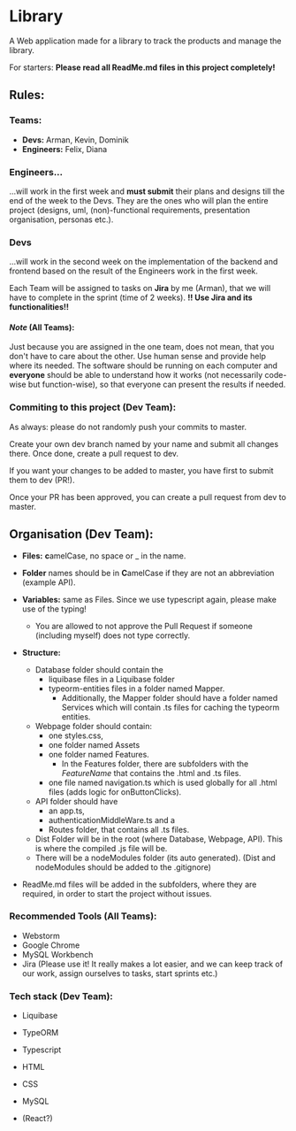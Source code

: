 # Library
A Web application made for a library to track the products and manage the library.

For starters: **Please read all ReadMe.md files in this project completely!**
## Rules:

### Teams:
- **Devs:** Arman, Kevin, Dominik
- **Engineers:** Felix, Diana

### Engineers...
...will work in the first week and **must submit** their plans and designs till the end of the week to the Devs.
They are the ones who will plan the entire project (designs, uml, (non)-functional requirements, presentation organisation, personas etc.).

### Devs 
...will work in the second week on the implementation of the backend and frontend based on the result of the Engineers work in the first week.

Each Team will be assigned to tasks on **Jira** by me (Arman), that we will have to complete in the sprint (time of 2 weeks).
**!! Use Jira and its functionalities!!**

#### _Note_ (All Teams): 
Just because you are assigned in the one team, does not mean, that you don't have to care about the other.
Use human sense and provide help where its needed. The software should be running on each computer and **everyone** should be able to understand how it works (not necessarily code-wise but function-wise), so that everyone can present the results if needed.


### Commiting to this project (Dev Team):

As always: please do not randomly push your commits to master.

Create your own dev branch named by your name and submit all changes there. 
Once done, create a pull request to dev. 

If you want your changes to be added to master, you have first to submit them to dev (PR!).

Once your PR has been approved, you can create a pull request from dev to master.

## Organisation (Dev Team):

- **Files:** **c**amelCase, no space or _ in the name.
- **Folder** names should be in **C**amelCase if they are not an abbreviation (example API).
- **Variables:** same as Files. Since we use typescript again, please make use of the typing! 
  - You are allowed to not approve the Pull Request if someone (including myself) does not type correctly.


- **Structure:**
  - Database folder should contain the 
    - liquibase files in a Liquibase folder
    - typeorm-entities files in a folder named Mapper. 
      - Additionally, the Mapper folder should have a folder named Services which will contain .ts files for caching the typeorm entities. 
  - Webpage folder should contain: 
    - one styles.css, 
    - one folder named Assets 
    - one folder named Features. 
      - In the Features folder, there are subfolders with the _FeatureName_ that contains the .html and .ts files.
    - one file named navigation.ts which is used globally for all .html files (adds logic for onButtonClicks).
  - API folder should have 
    - an app.ts, 
    - authenticationMiddleWare.ts and a 
    - Routes folder, that contains all .ts files.
  - Dist Folder will be in the root (where Database, Webpage, API). This is where the compiled .js file will be. 
  - There will be a nodeModules folder (its auto generated).  (Dist and nodeModules should be added to the .gitignore)

- ReadMe.md files will be added in the subfolders, where they are required, in order to start the project without issues.


### Recommended Tools (All Teams):
- Webstorm
- Google Chrome
- MySQL Workbench
- Jira (Please use it! It really makes a lot easier, and we can keep track of our work, assign ourselves to tasks, start sprints etc.)

### Tech stack (Dev Team):
- Liquibase
- TypeORM
- Typescript
- HTML
- CSS
- MySQL


- (React?)